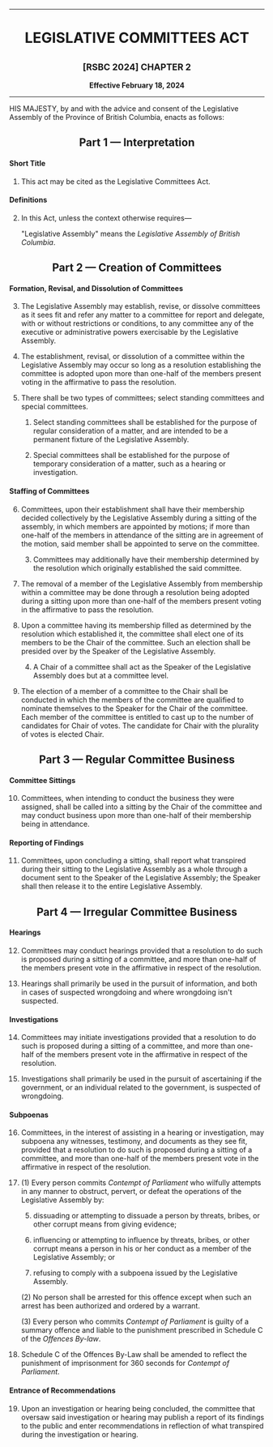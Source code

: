 <div align="center">

<hr/>

<h1>LEGISLATIVE COMMITTEES ACT</h1>

<h2><small>[RSBC 2024] CHAPTER 2</small></h2>

**Effective February 18, 2024**

<hr/>

</div>

HIS MAJESTY, by and with the advice and consent of the Legislative Assembly of the Province of British Columbia, enacts as follows:

<div align="center">
<h2>Part 1 — Interpretation</h2>
</div>

#### Short Title

1. This act may be cited as the Legislative Committees Act.

#### Definitions

2. In this Act, unless the context otherwise requires—

   "Legislative Assembly" means the *Legislative Assembly of British Columbia*.

<div align="center">
<h2>Part 2 — Creation of Committees</h2>
</div>

#### Formation, Revisal, and Dissolution of Committees

3. The Legislative Assembly may establish, revise, or dissolve committees as it sees fit and refer any matter to a committee for report and delegate, with or without restrictions or conditions, to any committee any of the executive or administrative powers exercisable by the Legislative Assembly.

4. The establishment, revisal, or dissolution of a committee within the Legislative Assembly may occur so long as a resolution establishing the committee is adopted upon more than one-half of the members present voting in the affirmative to pass the resolution.

5. There shall be two types of committees; select standing committees and special committees.

   1. Select standing committees shall be established for the purpose of regular consideration of a matter, and are intended to be a permanent fixture of the Legislative Assembly.

   2. Special committees shall be established for the purpose of temporary consideration of a matter, such as a hearing or investigation.

#### Staffing of Committees

6. Committees, upon their establishment shall have their membership decided collectively by the Legislative Assembly during a sitting of the assembly, in which members are appointed by motions; if more than one-half of the members in attendance of the sitting are in agreement of the motion, said member shall be appointed to serve on the committee.

   3. Committees may additionally have their membership determined by the resolution which originally established the said committee.

7. The removal of a member of the Legislative Assembly from membership within a committee may be done through a resolution being adopted during a sitting upon more than one-half of the members present voting in the affirmative to pass the resolution.

8. Upon a committee having its membership filled as determined by the resolution which established it, the committee shall elect one of its members to be the Chair of the committee. Such an election shall be presided over by the Speaker of the Legislative Assembly.

   4. A Chair of a committee shall act as the Speaker of the Legislative Assembly does but at a committee level.

9. The election of a member of a committee to the Chair shall be conducted in which the members of the committee are qualified to nominate themselves to the Speaker for the Chair of the committee. Each member of the committee is entitled to cast up to the number of candidates for Chair of votes. The candidate for Chair with the plurality of votes is elected Chair.

<div align="center">
<h2>Part 3 — Regular Committee Business</h2>
</div>

#### Committee Sittings

10. Committees, when intending to conduct the business they were assigned, shall be called into a sitting by the Chair of the committee and may conduct business upon more than one-half of their membership being in attendance.

#### Reporting of Findings

11. Committees, upon concluding a sitting, shall report what transpired during their sitting to the Legislative Assembly as a whole through a document sent to the Speaker of the Legislative Assembly; the Speaker shall then release it to the entire Legislative Assembly.

<div align="center">
<h2>Part 4 — Irregular Committee Business</h2>
</div>

#### Hearings

12. Committees may conduct hearings provided that a resolution to do such is proposed during a sitting of a committee, and more than one-half of the members present vote in the affirmative in respect of the resolution.

13. Hearings shall primarily be used in the pursuit of information, and both in cases of suspected wrongdoing and where wrongdoing isn't suspected.

#### Investigations

14. Committees may initiate investigations provided that a resolution to do such is proposed during a sitting of a committee, and more than one-half of the members present vote in the affirmative in respect of the resolution.

15. Investigations shall primarily be used in the pursuit of ascertaining if the government, or an individual related to the government, is suspected of wrongdoing.

#### Subpoenas

16. Committees, in the interest of assisting in a hearing or investigation, may subpoena any witnesses, testimony, and documents as they see fit, provided that a resolution to do such is proposed during a sitting of a committee, and more than one-half of the members present vote in the affirmative in respect of the resolution.

17. (1) Every person commits *Contempt of Parliament* who wilfully attempts in any manner to obstruct, pervert, or defeat the operations of the Legislative Assembly by:

      5. dissuading or attempting to dissuade a person by threats, bribes, or other corrupt means from giving evidence;

      6. influencing or attempting to influence by threats, bribes, or other corrupt means a person in his or her conduct as a member of the Legislative Assembly; or

      7. refusing to comply with a subpoena issued by the Legislative Assembly.

      (2) No person shall be arrested for this offence except when such an arrest has been authorized and ordered by a warrant.

      (3) Every person who commits *Contempt of Parliament* is guilty of a summary offence and liable to the punishment prescribed in Schedule C of the *Offences By-law*.

18. Schedule C of the Offences By-Law shall be amended to reflect the punishment of imprisonment for 360 seconds for *Contempt of Parliament*.

#### Entrance of Recommendations

19. Upon an investigation or hearing being concluded, the committee that oversaw said investigation or hearing may publish a report of its findings to the public and enter recommendations in reflection of what transpired during the investigation or hearing.
